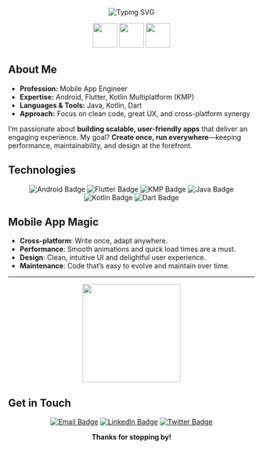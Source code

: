 <p align="center">
  <img src="https://readme-typing-svg.herokuapp.com?size=20&duration=5000&color=b2cafe&center=true&vCenter=true&lines=Hey+there,+I'm+Partha!;Mobile+App+Engineer;Expert+in+Android%2C+Flutter%2C+KMP" alt="Typing SVG">
</p>

<p align="center">
      <img src="https://user-images.githubusercontent.com/74038190/216120974-24a76b31-7f39-41f1-a38f-b3c1377cc612.png" width="50px" />
  <img src="https://raw.githubusercontent.com/Tarikul-Islam-Anik/Animated-Fluent-Emojis/master/Emojis/People%20with%20professions/Man%20Technologist%20Light%20Skin%20Tone.png" width="50px" />
    <img src="https://user-images.githubusercontent.com/74038190/216122041-518ac897-8d92-4c6b-9b3f-ca01dcaf38ee.png" width="50px" />
</p>




## About Me
- **Profession:** Mobile App Engineer  
- **Expertise:** Android, Flutter, Kotlin Multiplatform (KMP)  
- **Languages & Tools:** Java, Kotlin, Dart  
- **Approach:** Focus on clean code, great UX, and cross-platform synergy

I’m passionate about **building scalable, user-friendly apps** that deliver an engaging experience. My goal? **Create once, run everywhere**—keeping performance, maintainability, and design at the forefront.



## Technologies
<p align="center">
  <img src="https://img.shields.io/badge/Android-3DDC84?style=for-the-badge&logo=android&logoColor=white" alt="Android Badge"/>

  <img src="https://img.shields.io/badge/Flutter-02569B?style=for-the-badge&logo=flutter&logoColor=white" alt="Flutter Badge"/>

  <img src="https://img.shields.io/badge/Kotlin%20Multiplatform-7F52FF?style=for-the-badge&logo=kotlin&logoColor=white" alt="KMP Badge"/>
  
<img src="https://img.shields.io/badge/Java-ED8B00?style=for-the-badge&logo=java&logoColor=white" alt="Java Badge"/>
 
 <img src="https://img.shields.io/badge/Kotlin-0095D5?style=for-the-badge&logo=kotlin&logoColor=white" alt="Kotlin Badge"/>
 
 <img src="https://img.shields.io/badge/Dart-0175C2?style=for-the-badge&logo=dart&logoColor=white" alt="Dart Badge"/>
</p>

## Mobile App Magic
- **Cross-platform**: Write once, adapt anywhere.
- **Performance**: Smooth animations and quick load times are a must.
- **Design**: Clean, intuitive UI and delightful user experience.
- **Maintenance**: Code that’s easy to evolve and maintain over time.
---

<p align="center">
  <img src="https://user-images.githubusercontent.com/74038190/229223263-cf2e4b07-2615-4f87-9c38-e37600f8381a.gif" width="200px" />
</p>

## Get in Touch 
<p align="center">
  <a href="mailto:rps.parthasarathi@gmail.com"><img src="https://img.shields.io/badge/Email-D14836?style=for-the-badge&logo=gmail&logoColor=white" alt="Email Badge"/></a>
  <a href="https://linkedin.com/in/parthasarathi04"><img src="https://img.shields.io/badge/LinkedIn-%230077B5.svg?style=for-the-badge&logo=linkedin&logoColor=white" alt="LinkedIn Badge"/></a>
  <a href="https://twitter.com/username"><img src="https://img.shields.io/badge/Twitter-%231DA1F2.svg?style=for-the-badge&logo=twitter&logoColor=white" alt="Twitter Badge"/></a>
</p>

<p align="center">
  <b>Thanks for stopping by!</b>
</p>
